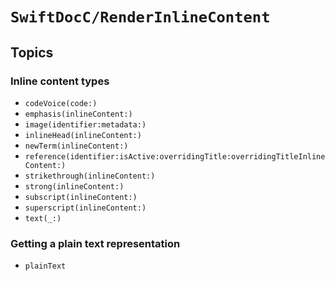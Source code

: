 # ``SwiftDocC/RenderInlineContent``

## Topics

### Inline content types

- ``codeVoice(code:)``
- ``emphasis(inlineContent:)``
- ``image(identifier:metadata:)``
- ``inlineHead(inlineContent:)``
- ``newTerm(inlineContent:)``
- ``reference(identifier:isActive:overridingTitle:overridingTitleInlineContent:)``
- ``strikethrough(inlineContent:)``
- ``strong(inlineContent:)``
- ``subscript(inlineContent:)``
- ``superscript(inlineContent:)``
- ``text(_:)``

### Getting a plain text representation

- ``plainText``
